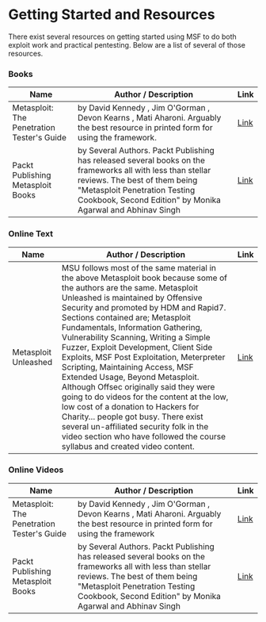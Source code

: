 # Getting Started and Resources

There exist several resources on getting started using MSF to do both exploit work and practical pentesting. Below are a list of several of those resources.  

### Books

|    Name     | Author / Description  | Link |
| ----------- | --------------------- | ---- |
| Metasploit: The Penetration Tester's Guide | by David Kennedy , Jim O'Gorman , Devon Kearns , Mati Aharoni. Arguably the best resource in printed form for using the framework. | [Link](http://www.amazon.com/Metasploit-Penetration-Testers-David-Kennedy/dp/159327288X/ref=sr_1_1?ie=UTF8&qid=1314417895&sr=8-1) | 
| Packt Publishing Metasploit Books | by Several Authors. Packt Publishing has released several books on the frameworks all with less than stellar reviews. The best of them being "Metasploit Penetration Testing Cookbook, Second Edition" by Monika Agarwal and Abhinav Singh  | [Link](http://www.amazon.com/Metasploit-Penetration-Testing-Cookbook-Edition/dp/1782166785/ref=sr_1_3?ie=UTF8&qid=1401260292&sr=8-3&keywords=metasploit) | 

### Online Text

|    Name     | Author / Description  | Link |
| ----------- | --------------------- | ---- |
| Metasploit Unleashed | MSU follows most of the same material in the above Metasploit book because some of the authors are the same. Metasploit Unleashed is maintained by Offensive Security and promoted by HDM and Rapid7. Sections contained are; Metasploit Fundamentals, Information Gathering, Vulnerability Scanning, Writing a Simple Fuzzer, Exploit Development,  Client Side Exploits, MSF Post Exploitation, Meterpreter Scripting, Maintaining Access, MSF Extended Usage, Beyond Metasploit. Although Offsec originally said they were going to do videos for the content at the low, low cost of a donation to Hackers for Charity… people got busy. There exist several un-affiliated security folk in the video section who have followed the course syllabus and created video content. | [Link](http://www.offensive-security.com/metasploit-unleashed/Main_Page) | 


### Online Videos

|    Name     | Author / Description  | Link |
| ----------- | --------------------- | ---- |
| Metasploit: The Penetration Tester's Guide | by David Kennedy , Jim O'Gorman , Devon Kearns , Mati Aharoni. Arguably the best resource in printed form for using the framework | [Link](http://www.amazon.com/Metasploit-Penetration-Testers-David-Kennedy/dp/159327288X/ref=sr_1_1?ie=UTF8&qid=1314417895&sr=8-1) | 
| Packt Publishing Metasploit Books | by Several Authors. Packt Publishing has released several books on the frameworks all with less than stellar reviews. The best of them being "Metasploit Penetration Testing Cookbook, Second Edition" by Monika Agarwal and Abhinav Singh  | [Link](http://www.amazon.com/Metasploit-Penetration-Testing-Cookbook-Edition/dp/1782166785/ref=sr_1_3?ie=UTF8&qid=1401260292&sr=8-3&keywords=metasploit) | 
